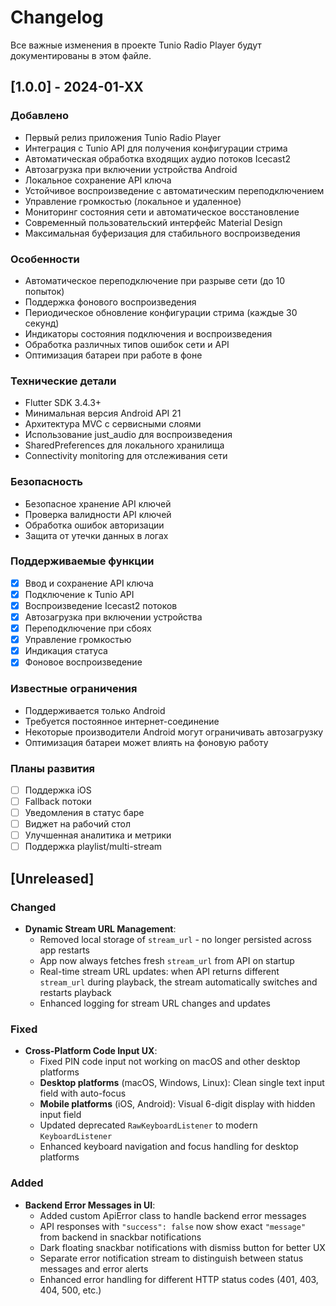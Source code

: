# Changelog

Все важные изменения в проекте Tunio Radio Player будут документированы в этом файле.

## [1.0.0] - 2024-01-XX

### Добавлено
- Первый релиз приложения Tunio Radio Player
- Интеграция с Tunio API для получения конфигурации стрима
- Автоматическая обработка входящих аудио потоков Icecast2
- Автозагрузка при включении устройства Android
- Локальное сохранение API ключа
- Устойчивое воспроизведение с автоматическим переподключением
- Управление громкостью (локальное и удаленное)
- Мониторинг состояния сети и автоматическое восстановление
- Современный пользовательский интерфейс Material Design
- Максимальная буферизация для стабильного воспроизведения

### Особенности
- Автоматическое переподключение при разрыве сети (до 10 попыток)
- Поддержка фонового воспроизведения
- Периодическое обновление конфигурации стрима (каждые 30 секунд)
- Индикаторы состояния подключения и воспроизведения
- Обработка различных типов ошибок сети и API
- Оптимизация батареи при работе в фоне

### Технические детали
- Flutter SDK 3.4.3+
- Минимальная версия Android API 21
- Архитектура MVC с сервисными слоями
- Использование just_audio для воспроизведения
- SharedPreferences для локального хранилища
- Connectivity monitoring для отслеживания сети

### Безопасность
- Безопасное хранение API ключей
- Проверка валидности API ключей
- Обработка ошибок авторизации
- Защита от утечки данных в логах

### Поддерживаемые функции
- [x] Ввод и сохранение API ключа
- [x] Подключение к Tunio API
- [x] Воспроизведение Icecast2 потоков
- [x] Автозагрузка при включении устройства
- [x] Переподключение при сбоях
- [x] Управление громкостью
- [x] Индикация статуса
- [x] Фоновое воспроизведение

### Известные ограничения
- Поддерживается только Android
- Требуется постоянное интернет-соединение
- Некоторые производители Android могут ограничивать автозагрузку
- Оптимизация батареи может влиять на фоновую работу

### Планы развития
- [ ] Поддержка iOS
- [ ] Fallback потоки
- [ ] Уведомления в статус баре
- [ ] Виджет на рабочий стол
- [ ] Улучшенная аналитика и метрики
- [ ] Поддержка playlist/multi-stream

## [Unreleased]

### Changed
- **Dynamic Stream URL Management**: 
  - Removed local storage of `stream_url` - no longer persisted across app restarts
  - App now always fetches fresh `stream_url` from API on startup
  - Real-time stream URL updates: when API returns different `stream_url` during playback, the stream automatically switches and restarts playback
  - Enhanced logging for stream URL changes and updates

### Fixed
- **Cross-Platform Code Input UX**:
  - Fixed PIN code input not working on macOS and other desktop platforms
  - **Desktop platforms** (macOS, Windows, Linux): Clean single text input field with auto-focus
  - **Mobile platforms** (iOS, Android): Visual 6-digit display with hidden input field
  - Updated deprecated `RawKeyboardListener` to modern `KeyboardListener`
  - Enhanced keyboard navigation and focus handling for desktop platforms

### Added
- **Backend Error Messages in UI**:
  - Added custom ApiError class to handle backend error messages
  - API responses with `"success": false` now show exact `"message"` from backend in snackbar notifications
  - Dark floating snackbar notifications with dismiss button for better UX
  - Separate error notification stream to distinguish between status messages and error alerts
  - Enhanced error handling for different HTTP status codes (401, 403, 404, 500, etc.) 